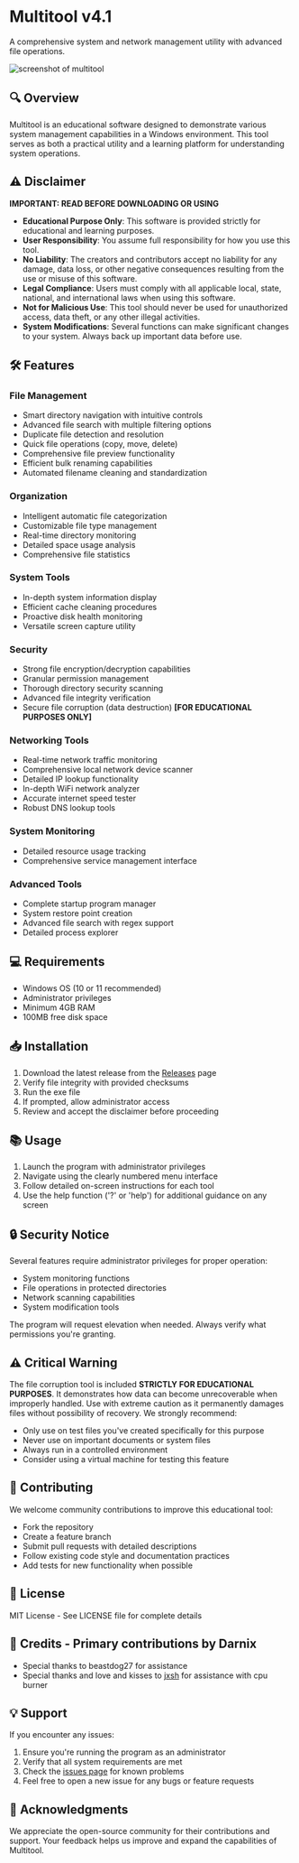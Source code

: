 # Multitool v4.1

A comprehensive system and network management utility with advanced file operations.

![screenshot of multitool](https://github.com/Darnix-a/Multitool/blob/main/Multitool%20v3.4.1.png)

## 🔍 Overview

Multitool is an educational software designed to demonstrate various system management capabilities in a Windows environment. This tool serves as both a practical utility and a learning platform for understanding system operations.

## ⚠️ Disclaimer

**IMPORTANT: READ BEFORE DOWNLOADING OR USING**

- **Educational Purpose Only**: This software is provided strictly for educational and learning purposes.
- **User Responsibility**: You assume full responsibility for how you use this tool.
- **No Liability**: The creators and contributors accept no liability for any damage, data loss, or other negative consequences resulting from the use or misuse of this software.
- **Legal Compliance**: Users must comply with all applicable local, state, national, and international laws when using this software.
- **Not for Malicious Use**: This tool should never be used for unauthorized access, data theft, or any other illegal activities.
- **System Modifications**: Several functions can make significant changes to your system. Always back up important data before use.

## 🛠️ Features

### File Management
- Smart directory navigation with intuitive controls
- Advanced file search with multiple filtering options
- Duplicate file detection and resolution
- Quick file operations (copy, move, delete)
- Comprehensive file preview functionality
- Efficient bulk renaming capabilities
- Automated filename cleaning and standardization

### Organization
- Intelligent automatic file categorization
- Customizable file type management
- Real-time directory monitoring
- Detailed space usage analysis
- Comprehensive file statistics

### System Tools
- In-depth system information display
- Efficient cache cleaning procedures
- Proactive disk health monitoring
- Versatile screen capture utility

### Security
- Strong file encryption/decryption capabilities
- Granular permission management
- Thorough directory security scanning
- Advanced file integrity verification
- Secure file corruption (data destruction) **[FOR EDUCATIONAL PURPOSES ONLY]**

### Networking Tools
- Real-time network traffic monitoring
- Comprehensive local network device scanner
- Detailed IP lookup functionality
- In-depth WiFi network analyzer
- Accurate internet speed tester
- Robust DNS lookup tools

### System Monitoring
- Detailed resource usage tracking 
- Comprehensive service management interface

### Advanced Tools
- Complete startup program manager
- System restore point creation
- Advanced file search with regex support
- Detailed process explorer

## 💻 Requirements
- Windows OS (10 or 11 recommended)
- Administrator privileges
- Minimum 4GB RAM
- 100MB free disk space

## 📥 Installation 

1. Download the latest release from the [Releases](https://github.com/Darnix-a/Multitool/releases) page
2. Verify file integrity with provided checksums
3. Run the exe file
4. If prompted, allow administrator access 
5. Review and accept the disclaimer before proceeding

## 📚 Usage

1. Launch the program with administrator privileges
2. Navigate using the clearly numbered menu interface
3. Follow detailed on-screen instructions for each tool
4. Use the help function ('?' or 'help') for additional guidance on any screen

## 🔒 Security Notice

Several features require administrator privileges for proper operation:
- System monitoring functions
- File operations in protected directories
- Network scanning capabilities
- System modification tools

The program will request elevation when needed. Always verify what permissions you're granting.

## ⚠️ Critical Warning

The file corruption tool is included **STRICTLY FOR EDUCATIONAL PURPOSES**. It demonstrates how data can become unrecoverable when improperly handled. Use with extreme caution as it permanently damages files without possibility of recovery. We strongly recommend:

- Only use on test files you've created specifically for this purpose
- Never use on important documents or system files
- Always run in a controlled environment
- Consider using a virtual machine for testing this feature

## 🤝 Contributing

We welcome community contributions to improve this educational tool:
- Fork the repository
- Create a feature branch
- Submit pull requests with detailed descriptions
- Follow existing code style and documentation practices
- Add tests for new functionality when possible

## 📄 License

MIT License - See LICENSE file for complete details

## 👏 Credits - Primary contributions by Darnix
- Special thanks to beastdog27 for assistance
- Special thanks and love and kisses to [jxsh](https://github.com/jxshuaa) for assistance with cpu burner

## 💡 Support

If you encounter any issues:
1. Ensure you're running the program as an administrator
2. Verify that all system requirements are met
3. Check the [issues page](https://github.com/darnix-a/Multitool/issues) for known problems
4. Feel free to open a new issue for any bugs or feature requests

## 🌟 Acknowledgments

We appreciate the open-source community for their contributions and support. Your feedback helps us improve and expand the capabilities of Multitool.
